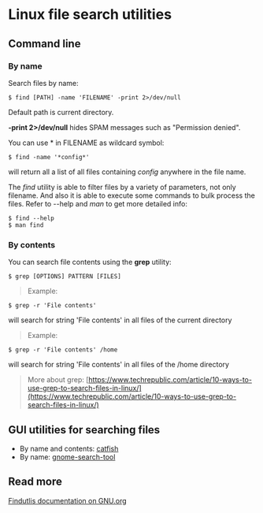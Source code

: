 
# Linux file search utilities

## Command line

### By name

Search files by name:

    $ find [PATH] -name 'FILENAME' -print 2>/dev/null

Default path is current directory.

**-print 2>/dev/null** hides SPAM messages such as "Permission denied".

You can use * in FILENAME as wildcard symbol:
    
    $ find -name '*config*'

will return all a list of all files containing *config* anywhere in the file name.

The *find* utility is able to filter files by a variety of parameters, not only filename. And also it is able to execute some commands to bulk process the files. Refer to --help and *man* to get more detailed info:

    $ find --help
    $ man find

### By contents

You can search file contents using the **grep** utility:
    
    $ grep [OPTIONS] PATTERN [FILES]

>Example:

    $ grep -r 'File contents'

will search for string 'File contents' in all files of the current directory

>Example:

    $ grep -r 'File contents' /home

will search for string 'File contents' in all files of the /home directory

>More about grep: [https://www.techrepublic.com/article/10-ways-to-use-grep-to-search-files-in-linux/](https://www.techrepublic.com/article/10-ways-to-use-grep-to-search-files-in-linux/)

## GUI utilities for searching files

- By name and contents: [catfish](https://git.xfce.org/apps/catfish/about/)
- By name: [gnome-search-tool](https://gitlab.gnome.org/Archive/gnome-search-tool)

## Read more

[Findutlis documentation on GNU.org](https://www.gnu.org/software/findutils/)